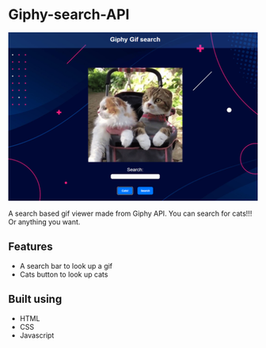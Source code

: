 # Giphy-search-API

![App-screenshot](https://github.com/NexyusNex/Giphy-search-API/blob/main/screenshot.png?raw=true)

A search based gif viewer made from Giphy API. You can search for cats!!! Or anything you want.

## Features

- A search bar to look up a gif
- Cats button to look up cats

## Built using

- HTML
- CSS
- Javascript
